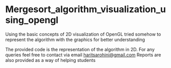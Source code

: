 # Mergesort_algorithm_visualization_using_opengl
Using the basic concepts of 2D visualization of OpenGL tried somehow to represent the algorithm with the graphics for better understanding

The provided code is the representation of the algorithm in 2D.
For any queries feel free to contact via email haritsarohini@gmail.com 
Reports are also provided as a way of helping students 

